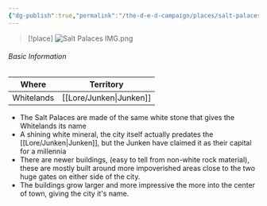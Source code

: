 ```yaml
---
{"dg-publish":true,"permalink":"/the-d-e-d-campaign/places/salt-palaces/","created":"","updated":""}
---
```



> [!place]
> ![Salt Palaces IMG.png](/img/user/z_Assets/Salt%20Palaces%20IMG.png)

###### Basic Information 

| **Where** | **Territory** |
| --------- | ---------- |
| Whitelands | [[Lore/Junken\|Junken]] |

- The Salt Palaces are made of the same white stone that gives the Whitelands its name
- A shining white mineral, the city itself actually predates the [[Lore/Junken\|Junken]], but the Junken have claimed it as their capital for a millennia
- There are newer buildings, (easy to tell from non-white rock material), these are mostly built around more impoverished areas close to the two huge gates on either side of the city. 
- The buildings grow larger and more impressive the more into the center of town, giving the city it's name.


